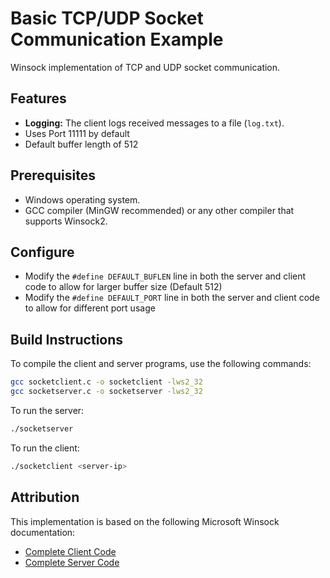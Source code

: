 # Basic TCP/UDP Socket Communication Example

Winsock implementation of TCP and UDP socket communication.

## Features
- **Logging:** The client logs received messages to a file (`log.txt`).
- Uses Port 11111 by default
- Default buffer length of 512

## Prerequisites
- Windows operating system.
- GCC compiler (MinGW recommended) or any other compiler that supports Winsock2.

## Configure
- Modify the `#define DEFAULT_BUFLEN` line in both the server and client code to allow for larger buffer size (Default 512)
- Modify the `#define DEFAULT_PORT` line in both the server and client code to allow for different port usage
  
## Build Instructions
To compile the client and server programs, use the following commands:

```bash
gcc socketclient.c -o socketclient -lws2_32
gcc socketserver.c -o socketserver -lws2_32
```

To run the server:

```bash
./socketserver
```

To run the client:

```bash
./socketclient <server-ip>
```

## Attribution
This implementation is based on the following Microsoft Winsock documentation:
- [Complete Client Code](https://learn.microsoft.com/en-us/windows/win32/winsock/complete-client-code)
- [Complete Server Code](https://learn.microsoft.com/en-us/windows/win32/winsock/complete-server-code)
